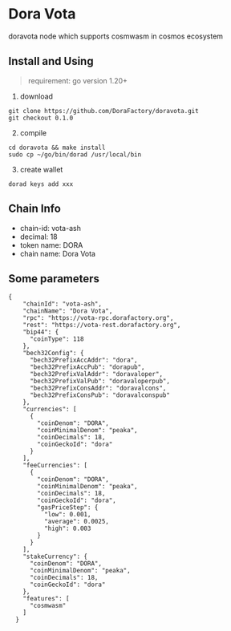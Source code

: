 # Dora Vota
doravota node which supports cosmwasm in cosmos ecosystem

## Install and Using
> requirement: go version 1.20+

1. download
```shell
git clone https://github.com/DoraFactory/doravota.git
git checkout 0.1.0
```

2. compile
```
cd doravota && make install
sudo cp ~/go/bin/dorad /usr/local/bin
```

3. create wallet
```
dorad keys add xxx
```

## Chain Info
- chain-id: vota-ash
- decimal: 18
- token name: DORA
- chain name: Dora Vota

## Some parameters
```
{
    "chainId": "vota-ash",
    "chainName": "Dora Vota",
    "rpc": "https://vota-rpc.dorafactory.org",
    "rest": "https://vota-rest.dorafactory.org",
    "bip44": {
      "coinType": 118
    },
    "bech32Config": {
      "bech32PrefixAccAddr": "dora",
      "bech32PrefixAccPub": "dorapub",
      "bech32PrefixValAddr": "doravaloper",
      "bech32PrefixValPub": "doravaloperpub",
      "bech32PrefixConsAddr": "doravalcons",
      "bech32PrefixConsPub": "doravalconspub"
    },
    "currencies": [
      {
        "coinDenom": "DORA",
        "coinMinimalDenom": "peaka",
        "coinDecimals": 18,
        "coinGeckoId": "dora"
      }
    ],
    "feeCurrencies": [
      {
        "coinDenom": "DORA",
        "coinMinimalDenom": "peaka",
        "coinDecimals": 18,
        "coinGeckoId": "dora",
        "gasPriceStep": {
          "low": 0.001,
          "average": 0.0025,
          "high": 0.003
        }
      }
    ],
    "stakeCurrency": {
      "coinDenom": "DORA",
      "coinMinimalDenom": "peaka",
      "coinDecimals": 18,
      "coinGeckoId": "dora"
    },
    "features": [
      "cosmwasm"
    ]
  }
```
